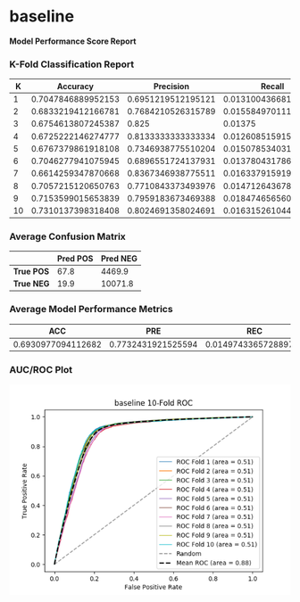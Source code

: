 # baseline
**Model Performance Score Report**

### K-Fold Classification Report
| K | Accuracy | Precision | Recall | F-Measure | AUC | Kappa |
| --- | --- | --- | --- | --- | --- | --- |
| 1 | 0.7047846889952153 | 0.6951219512195121 | 0.013100436681222707 | 0.025716219264606356 | 0.5053341467383154 | 0.01487742064674602 |
| 2 | 0.6833219412166781 | 0.7684210526315789 | 0.015584970111016226 | 0.030550324335635072 | 0.5066865128053573 | 0.018051247044445273 |
| 3 | 0.6754613807245387 | 0.825 | 0.01375 | 0.027049180327868853 | 0.5061628942014242 | 0.016469195654882696 |
| 4 | 0.6725222146274777 | 0.8133333333333334 | 0.012608515915667631 | 0.024832078159983718 | 0.5055893886767882 | 0.014885984819151488 |
| 5 | 0.6767379861918108 | 0.7346938775510204 | 0.015078534031413612 | 0.029550584855325263 | 0.5062200058019865 | 0.016640451294538394 |
| 6 | 0.7046277941075945 | 0.6896551724137931 | 0.013780431786862656 | 0.02702094122945283 | 0.5055763472802927 | 0.01554099387923602 |
| 7 | 0.6614259347870668 | 0.8367346938775511 | 0.01633791591950588 | 0.03205002931405121 | 0.5073364917786916 | 0.019160376727753836 |
| 8 | 0.7057215120650763 | 0.7710843373493976 | 0.014712643678160919 | 0.028874351454996616 | 0.5064321074213355 | 0.017939236988774088 |
| 9 | 0.7153599015653839 | 0.7959183673469388 | 0.018474656560871626 | 0.036111111111111115 | 0.5082764365729312 | 0.023322389142124256 |
| 10 | 0.7310137398318408 | 0.8024691358024691 | 0.01631526104417671 | 0.031980319803198036 | 0.5074061039838075 | 0.0213588992333531 |

### Average Confusion Matrix
| | Pred POS | Pred NEG |
| --- | --- | --- |
| **True POS** | 67.8 | 4469.9 |
| **True NEG** | 19.9 | 10071.8 |

### Average Model Performance Metrics
| ACC | PRE | REC | F1 | AUC | KAPP |
| --- | --- | --- | --- | --- | --- |
| 0.6930977094112682 | 0.7732431921525594 | 0.014974336572889796 | 0.029373513985622907 | 0.506502043526093 | 0.017824619543100516 |

### AUC/ROC Plot
![ROC Plot](baseline_auc-plot.png)
